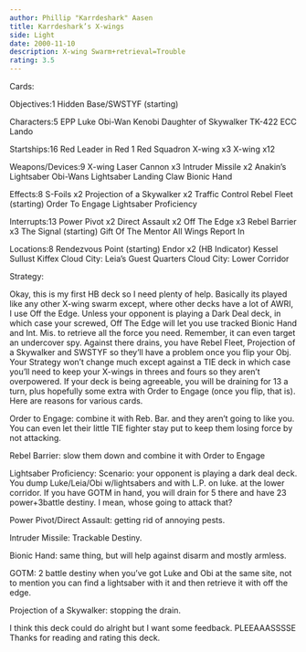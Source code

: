 ```yaml
---
author: Phillip "Karrdeshark" Aasen
title: Karrdeshark’s X-wings
side: Light
date: 2000-11-10
description: X-wing Swarm+retrieval=Trouble
rating: 3.5
---
```

Cards: 

Objectives:1
Hidden Base/SWSTYF (starting)

Characters:5
EPP Luke
Obi-Wan Kenobi
Daughter of Skywalker
TK-422
ECC Lando

Startships:16
Red Leader in Red 1
Red Squadron X-wing x3
X-wing x12

Weapons/Devices:9
X-wing Laser Cannon x3
Intruder Missile x2
Anakin’s Lightsaber
Obi-Wans Lightsaber
Landing Claw
Bionic Hand

Effects:8
S-Foils x2
Projection of a Skywalker x2
Traffic Control
Rebel Fleet (starting)
Order To Engage
Lightsaber Proficiency

Interrupts:13
Power Pivot x2
Direct Assault x2
Off The Edge x3
Rebel Barrier x3
The Signal (starting)
Gift Of The Mentor
All Wings Report In

Locations:8
Rendezvous Point (starting)
Endor x2 (HB Indicator)
Kessel
Sullust
Kiffex
Cloud City: Leia’s Guest Quarters
Cloud City: Lower Corridor 

Strategy: 

Okay, this is my first HB deck so I need plenty of help.  Basically its played like any other X-wing swarm except, where other decks have a lot of AWRI, I use Off the Edge.  Unless your opponent is playing a Dark Deal deck, in which case your screwed, Off The Edge will let you use tracked Bionic Hand and Int. Mis. to retrieve all the force you need.	Remember, it can even target an undercover spy.  Against there drains, you have Rebel Fleet, Projection of a Skywalker and SWSTYF so they’ll have a problem once you flip your Obj. Your Strategy won’t change much except against a TIE deck in which case you’ll need to keep your X-wings in threes and fours so they aren’t overpowered. If your deck is being agreeable, you will be draining for 13 a turn, plus hopefully some extra with Order to Engage (once you flip, that is). Here are reasons for various cards.

Order to Engage: combine it with Reb. Bar. and they aren’t going to like you.  You can even let their little TIE fighter stay put to keep them losing force by not attacking.

Rebel Barrier: slow them down and combine it with Order to Engage

Lightsaber Proficiency: Scenario: your opponent is playing a dark deal deck.  You dump Luke/Leia/Obi w/lightsabers and with L.P. on luke. at the lower corridor.
If you have GOTM in hand, you will drain for 5 there and have 23 power+3battle destiny.  I mean, whose going to attack that?

Power Pivot/Direct Assault: getting rid of annoying pests.

Intruder Missile: Trackable Destiny.

Bionic Hand: same thing, but will help against disarm and mostly armless.

GOTM: 2 battle destiny when you’ve got Luke and Obi at the same site, not to mention you can find a lightsaber with it and then retrieve it with off the edge.

Projection of a Skywalker: stopping the drain.

I think this deck could do alright but I want some feedback. PLEEAAASSSSE
Thanks for reading and rating this deck. 